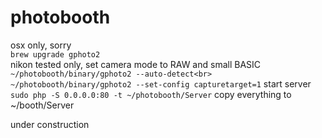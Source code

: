 # photobooth

osx only, sorry  
`brew upgrade gphoto2`  
nikon tested only, set camera mode to RAW and small BASIC  
`~/photobooth/binary/gphoto2 --auto-detect<br>
~/photobooth/binary/gphoto2 --set-config capturetarget=1`
start server
`sudo php -S 0.0.0.0:80 -t ~/photobooth/Server`
copy everything to ~/booth/Server  


under construction
